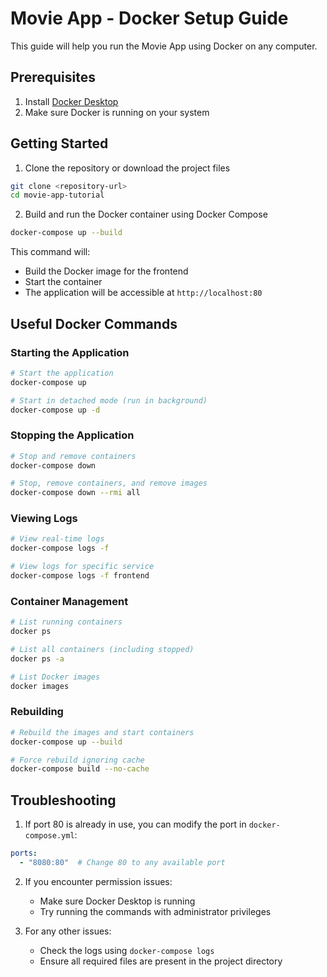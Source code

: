 # Movie App - Docker Setup Guide

This guide will help you run the Movie App using Docker on any computer.

## Prerequisites

1. Install [Docker Desktop](https://www.docker.com/products/docker-desktop/)
2. Make sure Docker is running on your system

## Getting Started

1. Clone the repository or download the project files
```bash
git clone <repository-url>
cd movie-app-tutorial
```

2. Build and run the Docker container using Docker Compose
```bash
docker-compose up --build
```

This command will:
- Build the Docker image for the frontend
- Start the container
- The application will be accessible at `http://localhost:80`

## Useful Docker Commands

### Starting the Application
```bash
# Start the application
docker-compose up

# Start in detached mode (run in background)
docker-compose up -d
```

### Stopping the Application
```bash
# Stop and remove containers
docker-compose down

# Stop, remove containers, and remove images
docker-compose down --rmi all
```

### Viewing Logs
```bash
# View real-time logs
docker-compose logs -f

# View logs for specific service
docker-compose logs -f frontend
```

### Container Management
```bash
# List running containers
docker ps

# List all containers (including stopped)
docker ps -a

# List Docker images
docker images
```

### Rebuilding
```bash
# Rebuild the images and start containers
docker-compose up --build

# Force rebuild ignoring cache
docker-compose build --no-cache
```

## Troubleshooting

1. If port 80 is already in use, you can modify the port in `docker-compose.yml`:
```yaml
ports:
  - "8080:80"  # Change 80 to any available port
```

2. If you encounter permission issues:
   - Make sure Docker Desktop is running
   - Try running the commands with administrator privileges

3. For any other issues:
   - Check the logs using `docker-compose logs`
   - Ensure all required files are present in the project directory
